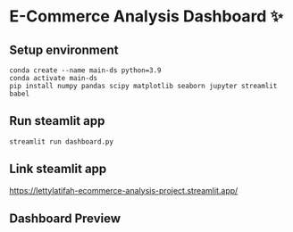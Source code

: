 # E-Commerce Analysis Dashboard ✨

## Setup environment

```
conda create --name main-ds python=3.9
conda activate main-ds
pip install numpy pandas scipy matplotlib seaborn jupyter streamlit babel
```

## Run steamlit app

```
streamlit run dashboard.py
```

## Link steamlit app

https://lettylatifah-ecommerce-analysis-project.streamlit.app/

## Dashboard Preview
